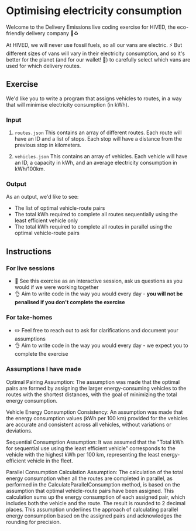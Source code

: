 # Optimising electricity consumption

Welcome to the Delivery Emissions live coding exercise for HIVED, the eco-friendly delivery company :truck::recycle:

At HIVED, we will never use fossil fuels, so all our vans are electric. :zap:
But different sizes of vans will vary in their electricity consumption, and so it's better for the planet (and for our wallet! :money_with_wings:) to carefully select which vans are used for which delivery routes.

## Exercise

We'd like you to write a program that assigns vehicles to routes, in a way that will minimise electricity consumption (in kWh).

### Input

1. `routes.json` This contains an array of different routes. Each route will have an ID and a list of stops. Each stop will have a distance from the previous stop in kilometers.

2. `vehicles.json` This contains an array of vehicles. Each vehicle will have an ID, a capacity in kWh, and an average electricity consumption in kWh/100km.

### Output

As an output, we'd like to see:

* The list of optimal vehicle-route pairs
* The total kWh required to complete all routes sequentially using the least efficient vehicle only
* The total kWh required to complete all routes in parallel using the optimal vehicle-route pairs

## Instructions

### For live sessions

* :speech_balloon: See this exercise as an interactive session, ask us questions as you would if we were working together
* :ok_hand: Aim to write code in the way you would every day - **you will not be penalised if you don't complete the exercise**


### For take-homes

* :pencil2: Feel free to reach out to ask for clarifications and document your assumptions
* :ok_hand: Aim to write code in the way you would every day - we expect you to complete the exercise


### Assumptions I have made

Optimal Pairing Assumption: The assumption was made that the optimal pairs are formed by assigning the larger energy-consuming vehicles to the routes with the shortest distances, with the goal of minimizing the total energy consumption.

Vehicle Energy Consumption Consistency: An assumption was made that the energy consumption values (kWh per 100 km) provided for the vehicles are accurate and consistent across all vehicles, without variations or deviations.

Sequential Consumption Assumption: It was assumed that the "Total kWh for sequential use using the least efficient vehicle" corresponds to the vehicle with the highest kWh per 100 km, representing the least energy-efficient vehicle in the fleet.

Parallel Consumption Calculation Assumption: The calculation of the total energy consumption when all the routes are completed in parallel, as performed in the CalculateParallelConsumption method, is based on the assumption that optimal vehicle-route pairs have been assigned. This calculation sums up the energy consumption of each assigned pair, which includes both the vehicle and the route. The result is rounded to 2 decimal places. This assumption underlines the approach of calculating parallel energy consumption based on the assigned pairs and acknowledges the rounding for precision.